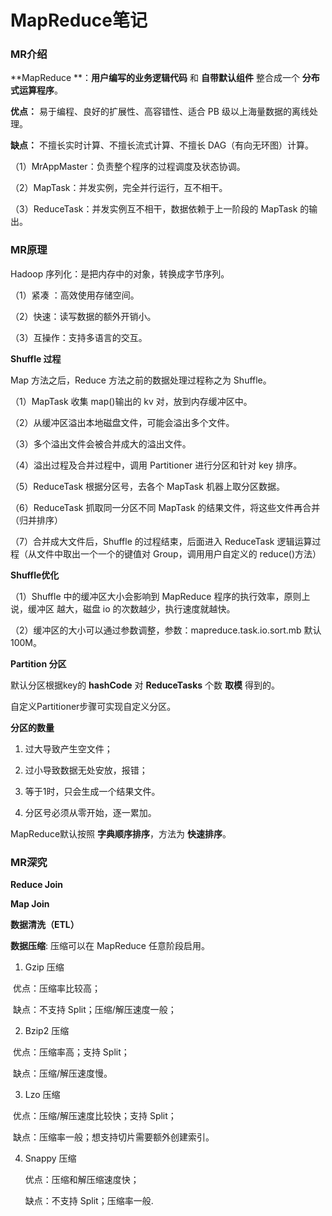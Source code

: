 # MapReduce笔记

### MR介绍

**MapReduce **：**用户编写的业务逻辑代码** 和 **自带默认组件** 整合成一个 **分布式运算程序**。



**优点：**  易于编程、良好的扩展性、高容错性、适合 PB 级以上海量数据的离线处理。

**缺点：** 不擅长实时计算、不擅长流式计算、不擅长 DAG（有向无环图）计算。



（1）MrAppMaster：负责整个程序的过程调度及状态协调。 

（2）MapTask：并发实例，完全并行运行，互不相干。 

（3）ReduceTask：并发实例互不相干，数据依赖于上一阶段的 MapTask 的输出。 



### MR原理

Hadoop 序列化：是把内存中的对象，转换成字节序列。

（1）紧凑 ：高效使用存储空间。 

（2）快速：读写数据的额外开销小。 

（3）互操作：支持多语言的交互。



**Shuffle 过程**

Map 方法之后，Reduce 方法之前的数据处理过程称之为 Shuffle。

（1）MapTask 收集 map()输出的 kv 对，放到内存缓冲区中。

（2）从缓冲区溢出本地磁盘文件，可能会溢出多个文件。

（3）多个溢出文件会被合并成大的溢出文件。

（4）溢出过程及合并过程中，调用 Partitioner 进行分区和针对 key 排序。

（5）ReduceTask 根据分区号，去各个 MapTask 机器上取分区数据。

（6）ReduceTask 抓取同一分区不同 MapTask 的结果文件，将这些文件再合并（归并排序） 

（7）合并成大文件后，Shuffle 的过程结束，后面进入 ReduceTask 逻辑运算过程（从文件中取出一个一个的键值对 Group，调用用户自定义的 reduce()方法）



**Shuffle优化**

（1）Shuffle 中的缓冲区大小会影响到 MapReduce 程序的执行效率，原则上说，缓冲区 越大，磁盘 io 的次数越少，执行速度就越快。 

（2）缓冲区的大小可以通过参数调整，参数：mapreduce.task.io.sort.mb 默认 100M。



**Partition 分区**

默认分区根据key的 **hashCode** 对 **ReduceTasks** 个数 **取模** 得到的。

自定义Partitioner步骤可实现自定义分区。



**分区的数量**

1. 过大导致产生空文件；

2. 过小导致数据无处安放，报错；

3. 等于1时，只会生成一个结果文件。

4. 分区号必须从零开始，逐一累加。



MapReduce默认按照 **字典顺序排序**，方法为 **快速排序**。



### MR深究



**Reduce Join**

**Map Join**

**数据清洗（ETL）**

**数据压缩**: 压缩可以在 MapReduce 任意阶段启用。

1. Gzip 压缩

​		优点：压缩率比较高； 

​		缺点：不支持 Split；压缩/解压速度一般； 

2. Bzip2 压缩

​		优点：压缩率高；支持 Split；

​		缺点：压缩/解压速度慢。 

3. Lzo 压缩

​		优点：压缩/解压速度比较快；支持 Split； 

​		缺点：压缩率一般；想支持切片需要额外创建索引。

4. Snappy 压缩

   优点：压缩和解压缩速度快； 

   缺点：不支持 Split；压缩率一般.